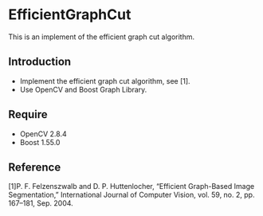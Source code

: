# EfficientGraphCut
This is an implement of the efficient graph cut algorithm.

## Introduction
- Implement the efficient graph cut algorithm, see [1].
- Use OpenCV and Boost Graph Library.

## Require
- OpenCV 2.8.4
- Boost 1.55.0

## Reference
[1]P. F. Felzenszwalb and D. P. Huttenlocher, “Efficient 
Graph-Based Image Segmentation,” International Journal of 
Computer Vision, vol. 59, no. 2, pp. 167–181, Sep. 2004.

